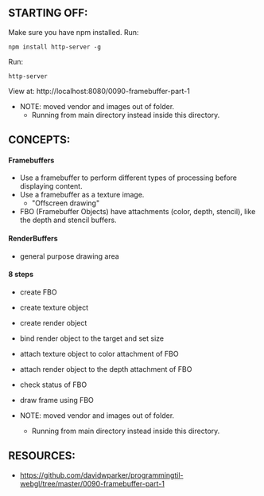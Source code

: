 ## STARTING OFF:

Make sure you have npm installed.
Run:
```
npm install http-server -g
```

Run:
```
http-server
```

View at: http://localhost:8080/0090-framebuffer-part-1

* NOTE: moved vendor and images out of folder.
  * Running from main directory instead inside this directory.

## CONCEPTS:

#### Framebuffers
* Use a framebuffer to perform different types of processing before displaying content.
* Use a framebuffer as a texture image.
  * "Offscreen drawing"
* FBO (Framebuffer Objects) have attachments (color, depth, stencil), like the depth and stencil buffers.

#### RenderBuffers
* general purpose drawing area

#### 8 steps
* create FBO
* create texture object
* create render object
* bind render object to the target and set size
* attach texture object to color attachment of FBO
* attach render object to the depth attachment of FBO
* check status of FBO
* draw frame using FBO

* NOTE: moved vendor and images out of folder.
  * Running from main directory instead inside this directory.

## RESOURCES:

* https://github.com/davidwparker/programmingtil-webgl/tree/master/0090-framebuffer-part-1
